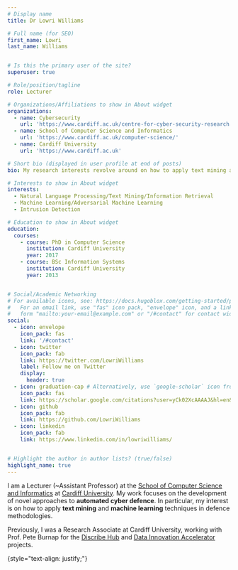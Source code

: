 ```yaml
---
# Display name
title: Dr Lowri Williams

# Full name (for SEO)
first_name: Lowri
last_name: Williams


# Is this the primary user of the site?
superuser: true

# Role/position/tagline
role: Lecturer

# Organizations/Affiliations to show in About widget
organizations:
  - name: Cybersecurity 
    url: 'https://www.cardiff.ac.uk/centre-for-cyber-security-research'
  - name: School of Computer Science and Informatics 
    url: 'https://www.cardiff.ac.uk/computer-science/'
  - name: Cardiff University
    url: 'https://www.cardiff.ac.uk'

# Short bio (displayed in user profile at end of posts)
bio: My research interests revolve around on how to apply text mining and machine learning techniques in defence methodologies.

# Interests to show in About widget
interests:
  - Natural Language Processing/Text Mining/Information Retrieval
  - Machine Learning/Adversarial Machine Learning
  - Intrusion Detection

# Education to show in About widget
education:
  courses:
    - course: PhD in Computer Science
      institution: Cardiff University
      year: 2017
    - course: BSc Information Systems
      institution: Cardiff University
      year: 2013


# Social/Academic Networking
# For available icons, see: https://docs.hugoblox.com/getting-started/page-builder/#icons
#   For an email link, use "fas" icon pack, "envelope" icon, and a link in the
#   form "mailto:your-email@example.com" or "/#contact" for contact widget.
social:
  - icon: envelope
    icon_pack: fas
    link: '/#contact'
  - icon: twitter
    icon_pack: fab
    link: https://twitter.com/LowriWilliams
    label: Follow me on Twitter
    display:
      header: true
  - icon: graduation-cap # Alternatively, use `google-scholar` icon from `ai` icon pack
    icon_pack: fas
    link: https://scholar.google.com/citations?user=yCk02XcAAAAJ&hl=en&oi=ao
  - icon: github
    icon_pack: fab
    link: https://github.com/LowriWilliams
  - icon: linkedin
    icon_pack: fab
    link: https://www.linkedin.com/in/lowriwilliams/


# Highlight the author in author lists? (true/false)
highlight_name: true
---
```



I am a Lecturer (~Assistant Professor) at the [School of Computer Science and Informatics](https://www.cardiff.ac.uk/computer-science/) at [Cardiff University](https://www.cardiff.ac.uk/). My work focuses on the development of novel approaches to **automated cyber defence**. In particular, my interest is on how to apply **text mining** and **machine learning** techniques in defence methodologies.

Previously, I was a Research Associate at Cardiff University, working with Prof. Pete Burnap for the [Discribe Hub](https://www.discribehub.org/) and [Data Innovation Accelerator](https://www.cardiff.ac.uk/data-innovation-accelerator) projects.




<!-- My research focuses on technologies that apply Artificial Intelligence for education and information accessibility. In particular, my work employs Natural Language Processing approaches to facilitate reading and understanding. I am especially interested in studying the real capabilities of systems for several Natural Language Generation tasks, such as Text Simplification, Summarisation and Machine Translation. In order to do that, my collaborators and I create language resources, design evaluation methodologies or metrics, and implement models using machine learning techniques.

Previously, I was a Research Associate at SheffieldNLP (2020-2021), working with Prof. Lucia Specia for the APE-QUEST and Bergamot projects on Quality Estimation for Machine Translation. Before that, I worked as Adjunct Professor at the Pontifical Catholic University of Peru (2013-2016), where I was a member of the Artificial Intelligence Group IA-PUCP. During my Masters, I was also a member of the Interinstitutional Center for Computational Linguistics at the University of São Paulo.

Looking for PhD Students! I am interested in supervising self-funded PhD students in projects involving Natural Language Processing for Text Adaptation. Please, check the relevant page in FindAPhD for more information. Do not hesitate to contact me if you have any questions! -->


{style="text-align: justify;"}
